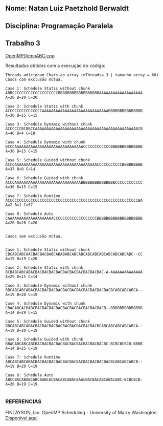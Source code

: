 ## Nome: Natan Luiz Paetzhold Berwaldt
## Disciplina: Programação Paralela
## Trabalho 3

[OpenMPDemoABC.cpp](OpenMPDemoABC.cpp)

Resultados obtidos com a execução do código:


```
Threads adicionam Chars ao array (nThreads= 3 | tamanho array = 60)
Casos com exclusão mútua.

Case 1: Schedule Static without chunk
ABBCCCCCCCCCCCCCCCCCCCCBBBBBBBBBBBBBBBBBBAAAAAAAAAAAAAAAAAAA
A=20 B=20 C=20 

Case 2: Schedule Static with chunk 
ACCCCCCCCCCCCCCCAAAAAAAAAAAAAAAAAAAAAAAAAAAAABBBBBBBBBBBBBBB
A=30 B=15 C=15 

Case 3: Schedule Dynamic without chunk
ACCCCCCBCBBCCAAAAAAAAAAAAAAAAAAAAAAAAAAAAAAAAAAAAAAAAAAAAACB
A=46 B=4 C=10 

Case 4: Schedule Dynamic with chunk
BCCCAAAAAAAAAAAAAAAAAAAAAAAAAAAAAACCCCCCCCCCCCBBBBBBBBBBBBBB
A=30 B=15 C=15 

Case 5: Schedule Guided without chunk
ACCCAAAAAAAAAAAAAAAAAAAAAAAAAAAAAAAAAAAACCCCCCCCCCCBBBBBBBBB
A=37 B=9 C=14 

Case 6: Schedule Guided with chunk
ACCCAAAAAAAAAAAAAAAAAAAAAAAAAAAAABBBBBBBBBBBBBBBCCCCCCCCCCCC
A=30 B=15 C=15 

Case 7: Schedule Runtime
ACCCCCCCCCCCCCCCCCCCCCCCCCCCCCCCCCCCCCCCCCCCCCCCCCCCCCCCCCBA
A=2 B=1 C=57 

Case 8: Schedule Auto
CAAAAAAAAAAAAAAAAAAAACCCCCCCCCCCCCCCCCCCBBBBBBBBBBBBBBBBBBBB
A=20 B=20 C=20 


Casos sem exclusão mútua.


Case 1: Schedule Static without chunk
CBCABCABCAACBACBACBABCABABABCABCABCABCABCABCABCABCABCABC--CC
A=19 B=19 C=20 

Case 2: Schedule Static with chunk 
BCBABCABCABACBACBACBACBACBACBACBACBACBACBAC-A-AAAAAAAAAAAAAA
A=29 B=15 C=14 

Case 3: Schedule Dynamic without chunk
BBCABCABCABACBACBACBACBACBACBACBACBACBACBACBACBCABCABCABCA--
A=19 B=20 C=19 

Case 4: Schedule Dynamic with chunk
CBACABCACBABCBACBACBACBACBACBACBACBACBACBACB--BBBBBBBBBBBBBB
A=14 B=29 C=15 

Case 5: Schedule Guided without chunk
BBCABCABCABACBACBACBACBACBACBACBACBACBACBCABCABCABCABCABCA--
A=19 B=20 C=19 

Case 6: Schedule Guided with chunk
BBACABCABCABCBACBACBACBACBACBACBACBACBACBACBC-BCBCBCBCB-BBBB
A=14 B=25 C=19 

Case 7: Schedule Runtime
ABCABCABCABACBACBACBACBACBACBACBACBACBACBACBACBCABCABCABCB--
A=19 B=20 C=19 

Case 8: Schedule Auto
ABCCBACABABCABCAABCACBACABCABACBAACBACBACABCABACABC-BCBCBCB-
A=20 B=19 C=19 


```

### REFERENCIAS

FINLAYSON, Ian. OpenMP Scheduling - University of Marry Washington. [Disponível aqui](http://ianfinlayson.net/class/cpsc425/notes/11-scheduling)
